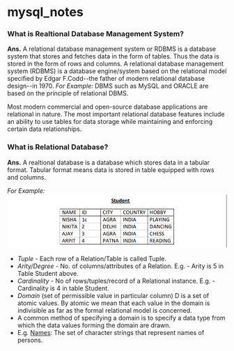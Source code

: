 # mysql_notes

### What is Realtional Database Management System?
**Ans.** A relational database management system or RDBMS is a database system that stores and fetches data in the form of tables. Thus the data is stored in the form of rows and columns.
A relational database management system (RDBMS) is a database engine/system based on the relational model specified by Edgar F.Codd--the father of modern relational database design--in 1970.
*For Example:* DBMS such as MySQL and ORACLE are based on the principle of relational DBMS.

Most modern commercial and open-source database applications are relational in nature. The most important relational database features include an ability to use tables for data storage while maintaining and enforcing certain data relationships.

### What is Relational Database?
**Ans.** A realtional database is a database which stores data in a tabular format. Tabular format means data is stored in table equipped with rows and columns.

*For Example:*
![Alt text](image.png)

- *Tuple* - Each row of a Relation/Table is called Tuple.
- *Arity/Degree* - No. of columns/attributes of a Relation. E.g. - Arity is 5 in Table Student above.
- *Cardinality* - No of rows/tuples/record of a Relational instance. E.g. - Cardinality is 4 in table Student.
- *Domain* (set of permissible value in particular column) D is a set of atomic values. By atomic we mean that each value in the domain is indivisible as far as the formal relational model is concerned.
- A common method of specifying a domain is to specify a data type from which the data values forming the domain are drawn.
- E.g. <u>Names</u>: The set of character strings that represent names of persons.

